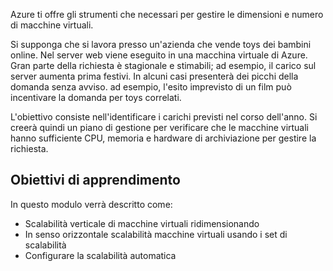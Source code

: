 Azure ti offre gli strumenti che necessari per gestire le dimensioni e numero di macchine virtuali. 

Si supponga che si lavora presso un'azienda che vende toys dei bambini online. Nel server web viene eseguito in una macchina virtuale di Azure. Gran parte della richiesta è stagionale e stimabili; ad esempio, il carico sul server aumenta prima festivi. In alcuni casi presenterà dei picchi della domanda senza avviso. ad esempio, l'esito imprevisto di un film può incentivare la domanda per toys correlati.

L'obiettivo consiste nell'identificare i carichi previsti nel corso dell'anno. Si creerà quindi un piano di gestione per verificare che le macchine virtuali hanno sufficiente CPU, memoria e hardware di archiviazione per gestire la richiesta.

## <a name="learning-objectives"></a>Obiettivi di apprendimento

In questo modulo verrà descritto come:
- Scalabilità verticale di macchine virtuali ridimensionando
- In senso orizzontale scalabilità macchine virtuali usando i set di scalabilità
- Configurare la scalabilità automatica